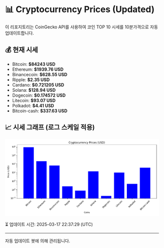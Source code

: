 
# 📊 Cryptocurrency Prices (Updated)

이 리포지토리는 CoinGecko API를 사용하여 코인 TOP 10 시세를 10분가격으로 자동 업데이트합니다.

## 💰 현재 시세
- Bitcoin: **$84243 USD**
- Ethereum: **$1939.76 USD**
- Binancecoin: **$628.55 USD**
- Ripple: **$2.35 USD**
- Cardano: **$0.721205 USD**
- Solana: **$128.94 USD**
- Dogecoin: **$0.174572 USD**
- Litecoin: **$93.07 USD**
- Polkadot: **$4.41 USD**
- Bitcoin-cash: **$337.63 USD**

## 📈 시세 그래프 (로그 스케일 적용)
![Crypto Prices](crypto_prices.png)

⏳ 업데이트 시간: 2025-03-17 22:37:29 (UTC)

---
자동 업데이트 봇에 의해 관리됩니다.
